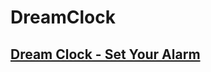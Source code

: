 # DreamClock
<h2><a href="https://iamarghamallick.github.io/DreamClock/">Dream Clock - Set Your Alarm</a></h2>
